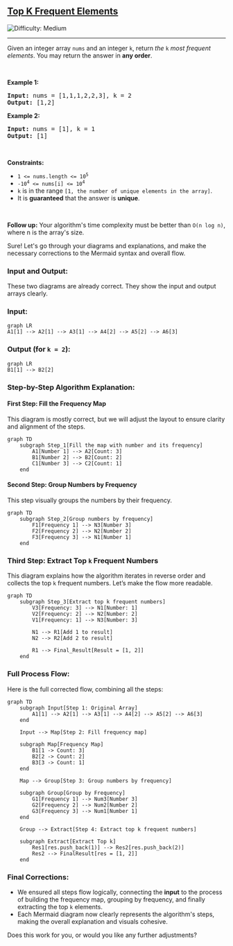 <h2><a href="https://leetcode.com/problems/top-k-frequent-elements">Top K Frequent Elements</a></h2> <img src='https://img.shields.io/badge/Difficulty-Medium-orange' alt='Difficulty: Medium' /><hr><p>Given an integer array <code>nums</code> and an integer <code>k</code>, return <em>the</em> <code>k</code> <em>most frequent elements</em>. You may return the answer in <strong>any order</strong>.</p>

<p>&nbsp;</p>
<p><strong class="example">Example 1:</strong></p>
<pre><strong>Input:</strong> nums = [1,1,1,2,2,3], k = 2
<strong>Output:</strong> [1,2]
</pre><p><strong class="example">Example 2:</strong></p>
<pre><strong>Input:</strong> nums = [1], k = 1
<strong>Output:</strong> [1]
</pre>
<p>&nbsp;</p>
<p><strong>Constraints:</strong></p>

<ul>
	<li><code>1 &lt;= nums.length &lt;= 10<sup>5</sup></code></li>
	<li><code>-10<sup>4</sup> &lt;= nums[i] &lt;= 10<sup>4</sup></code></li>
	<li><code>k</code> is in the range <code>[1, the number of unique elements in the array]</code>.</li>
	<li>It is <strong>guaranteed</strong> that the answer is <strong>unique</strong>.</li>
</ul>

<p>&nbsp;</p>
<p><strong>Follow up:</strong> Your algorithm&#39;s time complexity must be better than <code>O(n log n)</code>, where n is the array&#39;s size.</p>





Sure! Let's go through your diagrams and explanations, and make the necessary corrections to the Mermaid syntax and overall flow.

### Input and Output:

These two diagrams are already correct. They show the input and output arrays clearly.

### Input:
```mermaid
graph LR
A1[1] --> A2[1] --> A3[1] --> A4[2] --> A5[2] --> A6[3]
```

### Output (for `k = 2`):
```mermaid
graph LR
B1[1] --> B2[2]
```

### Step-by-Step Algorithm Explanation:

#### First Step: Fill the Frequency Map

This diagram is mostly correct, but we will adjust the layout to ensure clarity and alignment of the steps.

```mermaid
graph TD
    subgraph Step_1[Fill the map with number and its frequency]
        A1[Number 1] --> A2[Count: 3]
        B1[Number 2] --> B2[Count: 2]
        C1[Number 3] --> C2[Count: 1]
    end
```

#### Second Step: Group Numbers by Frequency

This step visually groups the numbers by their frequency.

```mermaid
graph TD
    subgraph Step_2[Group numbers by frequency]
        F1[Frequency 1] --> N3[Number 3]
        F2[Frequency 2] --> N2[Number 2]
        F3[Frequency 3] --> N1[Number 1]
    end
```

### Third Step: Extract Top `k` Frequent Numbers

This diagram explains how the algorithm iterates in reverse order and collects the top `k` frequent numbers. Let’s make the flow more readable.

```mermaid
graph TD
    subgraph Step_3[Extract top k frequent numbers]
        V3[Frequency: 3] --> N1[Number: 1]
        V2[Frequency: 2] --> N2[Number: 2]
        V1[Frequency: 1] --> N3[Number: 3]

        N1 --> R1[Add 1 to result]
        N2 --> R2[Add 2 to result]
        
        R1 --> Final_Result[Result = [1, 2]]
    end
```

### Full Process Flow:

Here is the full corrected flow, combining all the steps:

```mermaid
graph TD
    subgraph Input[Step 1: Original Array]
        A1[1] --> A2[1] --> A3[1] --> A4[2] --> A5[2] --> A6[3]
    end

    Input --> Map[Step 2: Fill frequency map]
    
    subgraph Map[Frequency Map]
        B1[1 -> Count: 3]
        B2[2 -> Count: 2]
        B3[3 -> Count: 1]
    end
    
    Map --> Group[Step 3: Group numbers by frequency]
    
    subgraph Group[Group by Frequency]
        G1[Frequency 1] --> Num3[Number 3]
        G2[Frequency 2] --> Num2[Number 2]
        G3[Frequency 3] --> Num1[Number 1]
    end
    
    Group --> Extract[Step 4: Extract top k frequent numbers]

    subgraph Extract[Extract Top k]
        Res1[res.push_back(1)] --> Res2[res.push_back(2)]
        Res2 --> FinalResult[res = [1, 2]]
    end
```

### Final Corrections:

- We ensured all steps flow logically, connecting the **input** to the process of building the frequency map, grouping by frequency, and finally extracting the top `k` elements.
- Each Mermaid diagram now clearly represents the algorithm's steps, making the overall explanation and visuals cohesive.

Does this work for you, or would you like any further adjustments?



